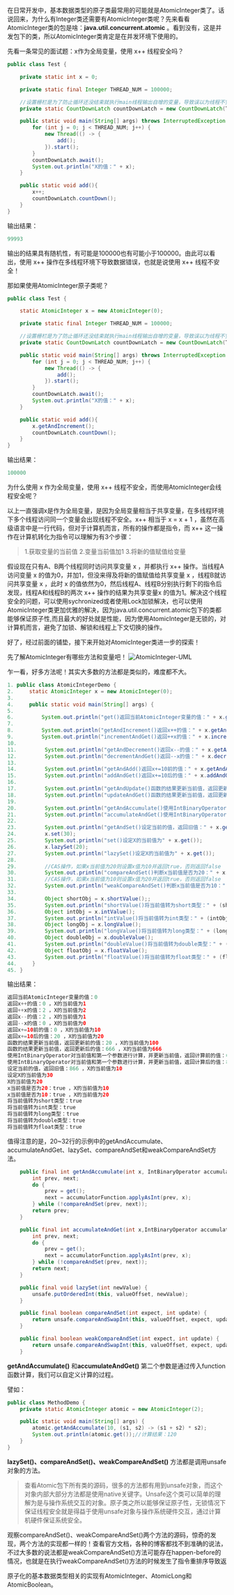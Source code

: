 在日常开发中，基本数据类型的原子类最常用的可能就是AtomicInteger类了。话说回来，为什么有Integer类还需要有AtomicInteger类呢？先来看看AtomicInteger类的包是啥：**java.util.concurrent.atomic** 。看到没有，这是并发包下的类，所以AtomicInteger类肯定是在并发环境下使用的。

先看一条常见的面试题：x作为全局变量，使用 x++ 线程安全吗？

```java
public class Test {

    private static int x = 0;

    private static final Integer THREAD_NUM = 100000;

    //设置栅栏是为了防止循环还没结束就执行main线程输出自增的变量，导致误以为线程不安全
    private static CountDownLatch countDownLatch = new CountDownLatch(THREAD_NUM);

    public static void main(String[] args) throws InterruptedException {
        for (int j = 0; j < THREAD_NUM; j++) {
            new Thread(() -> {
                add();
            }).start();
        }
        countDownLatch.await();
        System.out.println("X的值：" + x);
    }

    public static void add(){
        x++;
        countDownLatch.countDown();
    }
}
```
输出结果：
```java
99993
```

输出的结果具有随机性，有可能是100000也有可能小于100000。由此可以看出，使用 x++ 操作在多线程环境下导致数据错误，也就是说使用 x++ 线程不安全！

那如果使用AtomicInteger原子类呢？
```java
public class Test {

    static AtomicInteger x = new AtomicInteger(0);

    private static final Integer THREAD_NUM = 100000;

    //设置栅栏是为了防止循环还没结束就执行main线程输出自增的变量，导致误以为线程不安全
    private static CountDownLatch countDownLatch = new CountDownLatch(THREAD_NUM);

    public static void main(String[] args) throws InterruptedException {
        for (int j = 0; j < THREAD_NUM; j++) {
            new Thread(() -> {
                add();
            }).start();
        }
        countDownLatch.await();
        System.out.println("X的值：" + x);
    }

    public static void add(){
        x.getAndIncrement();
        countDownLatch.countDown();
    }
}
```
输出结果：
```java
100000
```

为什么使用 x 作为全局变量，使用 x++ 线程不安全，而使用AtomicInteger会线程安全呢？

以上一直强调x是作为全局变量，是因为全局变量相当于共享变量，在多线程环境下多个线程访问同一个变量会出现线程不安全。x++ 相当于 x = x + 1 ，虽然在高级语言中是一行代码，但对于计算机而言，所有的操作都是指令，而 x++ 这一操作在计算机转化为指令可以理解为有3个步骤：
>1.获取变量的当前值
2.变量当前值加1
3.将新的值赋值给变量

假设现在只有A、B两个线程同时访问共享变量 x ，并都执行 x++ 操作。当线程A访问变量 x 的值为0，并加1，但没来得及将新的值赋值给共享变量 x ，线程B就访问共享变量 x ，此时 x 的值依然为0，然后线程A、线程B分别执行剩下的指令后发现，线程A和线程B的两次 x++ 操作的结果为共享变量x 的值为1。解决这个线程安全的问题，可以使用sychronized或者使用Lock加锁解决，也可以使用AtomicInteger类更加优雅的解决，因为java.util.concurrent.atomic包下的类都能够保证原子性,而且最大的好处就是性能，因为使用AtomicInteger是无锁的，对计算机而言，避免了加锁、解锁和线程上下文切换的操作。

好了，经过前面的铺垫，接下来开始对AtomicInteger类进一步的探索！

先了解AtomicInteger有哪些方法和变量吧！
![AtomicInteger-UML](https://raw.githubusercontent.com/MuggleLee/PicGo/master/Atomic/AtomicInteger/AtomicInteger-UML.jpg)

乍一看，好多方法呢！其实大多数的方法都是类似的，难度都不大。
```java
1. public class AtomicIntegerDemo {
2.     static AtomicInteger x = new AtomicInteger(0);
3. 
4.     public static void main(String[] args) {
5. 
6.         System.out.println("get()返回当前AtomicInteger变量的值：" + x.get());
7. 
8.         System.out.println("getAndIncrement()返回x++的值：" + x.getAndIncrement() + " ，X的当前值为" + x.get());
9.         System.out.println("incrementAndGet()返回++x的值：" + x.incrementAndGet() + " ，X的当前值为" + x.get());
10. 
11.         System.out.println("getAndDecrement()返回x--的值：" + x.getAndDecrement() + " ，X的当前值为" + x.get());
12.         System.out.println("decrementAndGet()返回--x的值：" + x.decrementAndGet() + " ，X的当前值为" + x.get());
13. 
14.         System.out.println("getAndAdd()返回x+=10前的值：" + x.getAndAdd(10) + " ，X的当前值为" + x.get());
15.         System.out.println("addAndGet()返回x+=10后的值：" + x.addAndGet(10) + " ，X的当前值为" + x.get());
16. 
17.         System.out.println("getAndUpdate()函数的结果更新当前值，返回更新前的值：" + x.getAndUpdate(t -> 100) + " ，X的当前值为" + x.get());
18.         System.out.println("updateAndGet()函数的结果更新当前值，返回更新后的值：" + x.updateAndGet(t -> 666) + " ，X的当前值为" + x.get());
19. 
20.         System.out.println("getAndAccumulate()使用IntBinaryOperator对当前值和第一个参数进行计算，并更新当前值，返回计算前的值：" + x.getAndAccumulate(100, (s1, s2) -> s1 + s2) + " ，X的当前值为" + x.get());
21.         System.out.println("accumulateAndGet()使用IntBinaryOperator对当前值和第一个参数进行计算，并更新当前值，返回计算后的值：" + x.accumulateAndGet(100, (s1, s2) -> s1 + s2) + " ，X的当前值为" + x.get());
22. 
23.         System.out.println("getAndSet()设定当前的值，返回旧值：" + x.getAndSet(10) + " ，X的当前值为" + x.get());
24.         x.set(30);
25.         System.out.println("set()设定X的当前值为" + x.get());
26.         x.lazySet(20);
27.         System.out.println("lazySet()设定X的当前值为" + x.get());
28. 
29.         //CAS操作，如果x当前值为20则设置x值为10并返回true，否则返回false
30.         System.out.println("compareAndSet()判断x当前值是否为20：" + x.compareAndSet(20, 10) + " ，X的当前值为" + x.get());
31.         //CAS操作，如果x当前值为10则设置x值为20并返回true，否则返回false
32.         System.out.println("weakCompareAndSet()判断x当前值是否为10：" + x.weakCompareAndSet(10, 20) + " ，X的当前值为" + x.get());
33. 
34.         Object shortObj = x.shortValue();;
35.         System.out.println("shortValue()将当前值转为short类型：" + (shortObj instanceof Short));
36.         Object intObj = x.intValue();
37.         System.out.println("intValue()将当前值转为int类型：" + (intObj instanceof Integer));
38.         Object longObj = x.longValue();
39.         System.out.println("longValue()将当前值转为long类型：" + (longObj instanceof Long));
40.         Object doubleObj = x.doubleValue();
41.         System.out.println("doubleValue()将当前值转为double类型：" + (doubleObj instanceof Double));
42.         Object floatObj = x.floatValue();
43.         System.out.println("floatValue()将当前值转为float类型：" + (floatObj instanceof Float));
44.     }
45. }
```
输出结果：
```java
返回当前AtomicInteger变量的值：0
返回x++的值：0 ，X的当前值为1
返回++x的值：2 ，X的当前值为2
返回x--的值：2 ，X的当前值为1
返回--x的值：0 ，X的当前值为0
返回x+=10前的值：0 ，X的当前值为10
返回x+=10后的值：20 ，X的当前值为20
函数的结果更新当前值，返回更新前的值：20 ，X的当前值为100
函数的结果更新当前值，返回更新后的值：666 ，X的当前值为666
使用IntBinaryOperator对当前值和第一个参数进行计算，并更新当前值，返回计算前的值：666 ，X的当前值为766
使用IntBinaryOperator对当前值和第一个参数进行计算，并更新当前值，返回计算后的值：866 ，X的当前值为866
设定当前的值，返回旧值：866 ，X的当前值为10
设定X的当前值为30
X的当前值为20
x当前值是否为20：true ，X的当前值为10
x当前值是否为10：true ，X的当前值为20
将当前值转为short类型：true
将当前值转为int类型：true
将当前值转为long类型：true
将当前值转为double类型：true
将当前值转为float类型：true
```


值得注意的是，20~32行的示例中的getAndAccumulate、accumulateAndGet、lazySet、compareAndSet和weakCompareAndSet方法。
```java
    public final int getAndAccumulate(int x, IntBinaryOperator accumulatorFunction) {
        int prev, next;
        do {
            prev = get();
            next = accumulatorFunction.applyAsInt(prev, x);
        } while (!compareAndSet(prev, next));
        return prev;
    }

    public final int accumulateAndGet(int x,IntBinaryOperator accumulatorFunction) {
        int prev, next;
        do {
            prev = get();
            next = accumulatorFunction.applyAsInt(prev, x);
        } while (!compareAndSet(prev, next));
        return next;
    }

    public final void lazySet(int newValue) {
        unsafe.putOrderedInt(this, valueOffset, newValue);
    }

    public final boolean compareAndSet(int expect, int update) {
        return unsafe.compareAndSwapInt(this, valueOffset, expect, update);
    }

    public final boolean weakCompareAndSet(int expect, int update) {
        return unsafe.compareAndSwapInt(this, valueOffset, expect, update);
    }
```
**getAndAccumulate()** 和**accumulateAndGet()** 第二个参数是通过传入function函数计算，我们可以自定义计算的过程。

譬如：
```java
public class MethodDemo {
    private static AtomicInteger atomic = new AtomicInteger(2);

    public static void main(String[] args) {
        atomic.getAndAccumulate(10, (s1, s2) -> (s1 + s2) * s2);
        System.out.println(atomic.get());//计算结果：120
    }
}
```


**lazySet()、compareAndSet()、weakCompareAndSet()** 方法都是调用unsafe对象的方法。

>查看Atomic包下所有类的源码，很多的方法都有用到unsafe对象，而这个对象内部大部分方法都是使用native关键字。Unsafe这个类可以简单的理解为是与操作系统交互的对象。原子类之所以能够保证原子性，无锁情况下保证线程安全就是得益于使用unsafe对象与操作系统硬件交互，通过计算机硬件保证系统安全。

观察compareAndSet()、weakCompareAndSet()两个方法的源码，惊奇的发现，两个方法的实现都一样的！查看官方文档，各种的博客都找不到准确的说法，不过大多数的说法都是weakCompareAndSet()方法可能存在happen-before的情况，也就是在执行weakCompareAndSet()方法的时候发生了指令重排序导致返


原子化的基本数据类型相关的实现有AtomicInteger、AtomicLong和AtomicBoolean。
